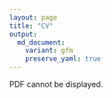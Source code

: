 ```yaml
---
layout: page
title: "CV"
output:
  md_document:
    variant: gfm
    preserve_yaml: true
---
```


<object width="1000" height="1200" type="application/pdf" data="/assets/CV_Tina_Rozsos.pdf?#zoom=100&scrollbar=0&toolbar=1&navpanes=0">
    <p>PDF cannot be displayed.</p>
</object>